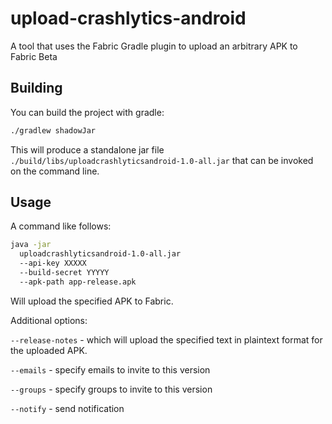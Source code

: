 # upload-crashlytics-android
A tool that uses the Fabric Gradle plugin to upload an arbitrary APK to Fabric Beta

## Building

You can build the project with gradle:

```bash
./gradlew shadowJar
```

This will produce a standalone jar file `./build/libs/uploadcrashlyticsandroid-1.0-all.jar` that can be invoked on the command line.

## Usage

A command like follows:

```bash
java -jar 
  uploadcrashlyticsandroid-1.0-all.jar 
  --api-key XXXXX
  --build-secret YYYYY
  --apk-path app-release.apk
```

Will upload the specified APK to Fabric.

Additional options:

`--release-notes` - which will upload the specified text in plaintext format for the uploaded APK.

`--emails` - specify emails to invite to this version

`--groups` - specify groups to invite to this version

`--notify` - send notification
